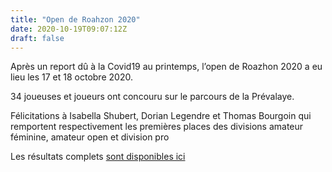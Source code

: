 ```yaml
---
title: "Open de Roahzon 2020"
date: 2020-10-19T09:07:12Z
draft: false
---
```


Après un report dû à la Covid19 au printemps, l’open de Roazhon 2020 a eu lieu les 17 et 18 octobre 2020.

34 joueuses et joueurs ont concouru sur le parcours de la Prévalaye.

Félicitations à Isabella Shubert, Dorian Legendre et Thomas Bourgoin qui remportent respectivement les premières places des divisions amateur féminine, amateur open et division pro


Les résultats complets [sont disponibles ici](https://discgolfmetrix.com/1476129)
